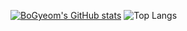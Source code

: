 [![BoGyeom's GitHub stats](https://github-readme-stats.vercel.app/api?username=bogyeom0922)](https://github.com/bogyeom0922/github-readme-stats)
![Top Langs](https://github-readme-stats.vercel.app/api/top-langs/?username=jaeho13&layout=compact)
